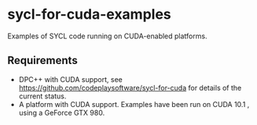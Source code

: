 # sycl-for-cuda-examples

Examples of SYCL code running on CUDA-enabled platforms. 

## Requirements

* DPC++ with CUDA support, see https://github.com/codeplaysoftware/sycl-for-cuda for details of the current status.
* A platform with CUDA support. Examples have been run on CUDA 10.1 , using a GeForce GTX 980.
